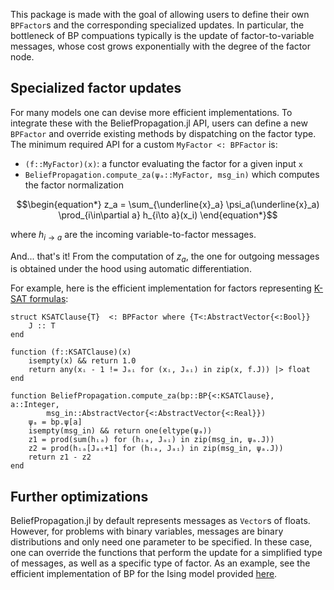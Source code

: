 This package is made with the goal of allowing users to define their own `BPFactor`s and the corresponding specialized updates.
In particular, the bottleneck of BP compuations typically is the update of factor-to-variable messages, whose cost grows exponentially with the degree of the factor node.

## Specialized factor updates

For many models one can devise more efficient implementations.
To integrate these with the BeliefPropagation.jl API, users can define a new `BPFactor` and override existing methods by dispatching on the factor type.
The minimum required API for a custom `MyFactor <: BPFactor` is:
- `(f::MyFactor)(x)`: a functor evaluating the factor for a given input `x`
- `BeliefPropagation.compute_za(ψₐ::MyFactor, msg_in)` which computes the factor normalization
```math
\begin{equation*}
z_a = \sum_{\underline{x}_a} \psi_a(\underline{x}_a) \prod_{i\in\partial a} h_{i\to a}(x_i)
\end{equation*}
``` 
where $h_{i\to a}$ are the incoming variable-to-factor messages.

And... that's it! From the computation of $z_a$, the one for outgoing messages is obtained under the hood using automatic differentiation.

For example, here is the efficient implementation for factors representing [K-SAT formulas](https://en.wikipedia.org/wiki/Boolean_satisfiability_problem):
```
struct KSATClause{T}  <: BPFactor where {T<:AbstractVector{<:Bool}}
    J :: T 
end

function (f::KSATClause)(x) 
    isempty(x) && return 1.0
    return any(xᵢ - 1 != Jₐᵢ for (xᵢ, Jₐᵢ) in zip(x, f.J)) |> float
end

function BeliefPropagation.compute_za(bp::BP{<:KSATClause}, a::Integer, 
        msg_in::AbstractVector{<:AbstractVector{<:Real}})
    ψₐ = bp.ψ[a]
    isempty(msg_in) && return one(eltype(ψₐ))
    z1 = prod(sum(hᵢₐ) for (hᵢₐ, Jₐᵢ) in zip(msg_in, ψₐ.J))
    z2 = prod(hᵢₐ[Jₐᵢ+1] for (hᵢₐ, Jₐᵢ) in zip(msg_in, ψₐ.J))
    return z1 - z2
end
```

## Further optimizations
BeliefPropagation.jl by default represents messages as `Vector`s of floats. However, for problems with binary variables, messages are binary distributions and only need one parameter to be specified.
In these case, one can override the functions that perform the update for a simplified type of messages, as well as a specific type of factor.
As an example, see the efficient implementation of BP for the Ising model provided [here](https://github.com/stecrotti/BeliefPropagation.jl/blob/main/src/Models/ising.jl).